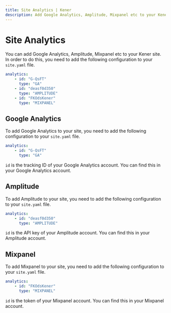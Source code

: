 ```yaml
---
title: Site Analytics | Kener
description: Add Google Analytics, Amplitude, Mixpanel etc to your Kener site
---
```


# Site Analytics

You can add Google Analytics, Amplitude, Mixpanel etc to your Kener site. In order to do this, you need to add the following configuration to your `site.yaml` file.

```yaml
analytics:
	- id: "G-QsFT"
	  type: "GA"
	- id: "deasf0d350"
	  type: "AMPLITUDE"
	- id: "FKOdsKener"
	  type: "MIXPANEL"
```

## Google Analytics

To add Google Analytics to your site, you need to add the following configuration to your `site.yaml` file.

```yaml
analytics:
	- id: "G-QsFT"
	  type: "GA"
```

`id` is the tracking ID of your Google Analytics account. You can find this in your Google Analytics account.

## Amplitude

To add Amplitude to your site, you need to add the following configuration to your `site.yaml` file.

```yaml
analytics:
	- id: "deasf0d350"
	  type: "AMPLITUDE"
```

`id` is the API key of your Amplitude account. You can find this in your Amplitude account.

## Mixpanel

To add Mixpanel to your site, you need to add the following configuration to your `site.yaml` file.

```yaml
analytics:
	- id: "FKOdsKener"
	  type: "MIXPANEL"
```

`id` is the token of your Mixpanel account. You can find this in your Mixpanel account.
